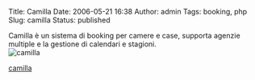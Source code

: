 Title: Camilla
Date: 2006-05-21 16:38
Author: admin
Tags: booking, php
Slug: camilla
Status: published

Camilla è un sistema di booking per camere e case, supporta agenzie
multiple e la gestione di calendari e stagioni.  
![camilla]({attach}/static/camilla.jpg)  

[camilla](https://github.com/pbertera/junk/tree/master/camilla)
